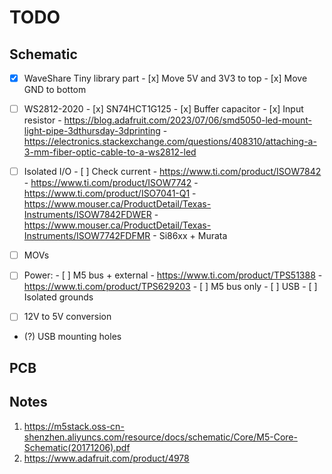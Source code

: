 # TODO

## Schematic
- [x] WaveShare Tiny library part
      - [x] Move 5V and 3V3 to top
      - [x] Move GND to bottom

- [ ] WS2812-2020
      - [x] SN74HCT1G125
      - [x] Buffer capacitor
      - [x] Input resistor
      - https://blog.adafruit.com/2023/07/06/smd5050-led-mount-light-pipe-3dthursday-3dprinting
      - https://electronics.stackexchange.com/questions/408310/attaching-a-3-mm-fiber-optic-cable-to-a-ws2812-led

- [ ] Isolated I/O
      - [ ] Check current
      - https://www.ti.com/product/ISOW7842
      - https://www.ti.com/product/ISOW7742
      - https://www.ti.com/product/ISO7041-Q1
      - https://www.mouser.ca/ProductDetail/Texas-Instruments/ISOW7842FDWER
      - https://www.mouser.ca/ProductDetail/Texas-Instruments/ISOW7742FDFMR
      - Si86xx + Murata

- [ ] MOVs
- [ ] Power:
      - [ ] M5 bus + external
            - https://www.ti.com/product/TPS51388
            - https://www.ti.com/product/TPS629203
      - [ ] M5 bus only
      - [ ] USB
      - [ ] Isolated grounds
- [ ] 12V to 5V conversion
- (?) USB mounting holes

## PCB

## Notes

1. https://m5stack.oss-cn-shenzhen.aliyuncs.com/resource/docs/schematic/Core/M5-Core-Schematic(20171206).pdf
2. https://www.adafruit.com/product/4978